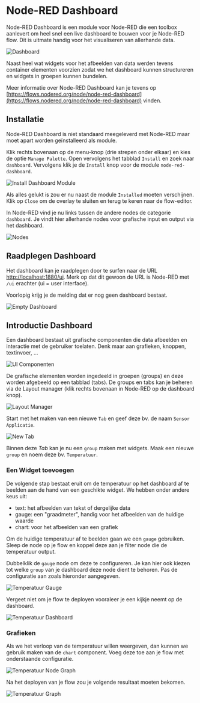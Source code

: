 # Node-RED Dashboard

Node-RED Dashboard is een module voor Node-RED die een toolbox aanlevert om heel snel een live dashboard te bouwen voor je Node-RED flow. Dit is uitmate handig voor het visualiseren van allerhande data.

![Dashboard](./img/dashboard.png)

Naast heel wat widgets voor het afbeelden van data werden tevens container elementen voorzien zodat we het dashboard kunnen structureren en widgets in groepen kunnen bundelen.

Meer informatie over Node-RED Dashboard kan je tevens op [https://flows.nodered.org/node/node-red-dashboard](https://flows.nodered.org/node/node-red-dashboard) vinden.

## Installatie

Node-RED Dashboard is niet standaard meegeleverd met Node-RED maar moet apart worden geïnstalleerd als module.

Klik rechts bovenaan op de menu-knop (drie strepen onder elkaar) en kies de optie `Manage Palette`. Open vervolgens het tabblad `Install` en zoek naar `dashboard`. Vervolgens klik je de `Install` knop voor de module `node-red-dashboard`.

![Install Dashboard Module](./img/install-dashboard.png)

Als alles gelukt is zou er nu naast de module `Installed` moeten verschijnen. Klik op `Close` om de overlay te sluiten en terug te keren naar de flow-editor.

In Node-RED vind je nu links tussen de andere nodes de categorie `dashboard`. Je vindt hier allerhande nodes voor grafische input en output via het dashboard.

![Nodes](./img/nodes.png)

## Raadplegen Dashboard

Het dashboard kan je raadplegen door te surfen naar de URL [http://localhost:1880/ui](http://localhost:1880/ui). Merk op dat dit gewoon de URL is Node-RED met `/ui` erachter (ui = user interface).

Voorlopig krijg je de melding dat er nog geen dashboard bestaat.

![Empty Dashboard](./img/empty-dashboard.png)

## Introductie Dashboard

Een dashboard bestaat uit grafische componenten die data afbeelden en interactie met de gebruiker toelaten. Denk maar aan grafieken, knoppen, textinvoer, ...

![UI Componenten](./img/ui-components.png)

De grafische elementen worden ingedeeld in groepen (groups) en deze worden afgebeeld op een tabblad (tabs). De groups en tabs kan je beheren via de Layout manager (klik rechts bovenaan in Node-RED op de dashboard knop).

![Layout Manager](./img/tabs-groups-manager.png)

Start met het maken van een nieuwe `Tab` en geef deze bv. de naam `Sensor Applicatie`.

![New Tab](./img/new-tab.png)

Binnen deze *Tab* kan je nu een `group` maken met widgets. Maak een nieuwe `group` en noem deze bv. `Temperatuur`.

### Een Widget toevoegen

De volgende stap bestaat eruit om de temperatuur op het dashboard af te beelden aan de hand van een geschikte widget. We hebben onder andere keus uit:

* text: het afbeelden van tekst of dergelijke data
* gauge: een "graadmeter", handig voor het afbeelden van de huidige waarde
* chart: voor het afbeelden van een grafiek

Om de huidige temperatuur af te beelden gaan we een `gauge` gebruiken. Sleep de node op je flow en koppel deze aan je filter node die de temperatuur output.

Dubbelklik de `gauge` node om deze te configureren. Je kan hier ook kiezen tot welke `group` van je dashboard deze node dient te behoren. Pas de configuratie aan zoals hieronder aangegeven.

![Temperatuur Gauge](./img/temperature-gauge.png)

Vergeet niet om je flow te deployen vooraleer je een kijkje neemt op de dashboard.

![Temperatuur Dashboard](./img/temperature-dashboard.png)

### Grafieken

Als we het verloop van de temperatuur willen weergeven, dan kunnen we gebruik maken van de `chart` component. Voeg deze toe aan je flow met onderstaande configuratie.

![Temperatuur Node Graph](./img/temperature-graph-edit.png)

Na het deployen van je flow zou je volgende resultaat moeten bekomen.

![Temperatuur Graph](./img/temperature-graph.png)
